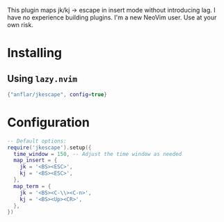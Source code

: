This plugin maps jk/kj -> escape in insert mode without introducing lag.
I have no experience building plugins.
I'm a new NeoVim user.
Use at your own risk.

# Installing
## Using `lazy.nvim`
```lua
{"anflar/jkescape", config=true}
```

# Configuration
```lua
-- Default options:
require('jkescape').setup({
  time_window = 150, -- Adjust the time window as needed
  map_insert = {
    jk = '<BS><ESC>',
    kj = '<BS><ESC>',
  },
  map_term = {
    jk = '<BS><C-\\><C-n>',
    kj = '<BS><Up><CR>',
  },
})
```
